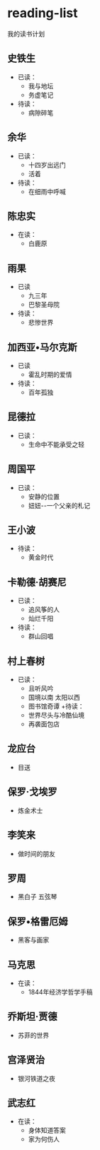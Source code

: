 ﻿# reading-list
我的读书计划

## 史铁生
+ 已读：
	- 我与地坛
	- 务虚笔记
+ 待读：
	- 病隙碎笔

## 余华
+ 已读：
	- 十四岁出远门
	- 活着
+ 待读：
	- 在细雨中呼喊

## 陈忠实
+ 在读：
	- 白鹿原

## 雨果
+ 已读
	- 九三年
	- 巴黎圣母院
+ 待读：
	- 悲惨世界

## 加西亚•马尔克斯
+ 已读
	- 霍乱时期的爱情
+ 待读：
	- 百年孤独

## 昆德拉
+ 已读：
	- 生命中不能承受之轻

## 周国平
+ 已读：
	- 安静的位置
	- 妞妞--一个父亲的札记

## 王小波
+ 待读：
	- 黄金时代

## 卡勒德·胡赛尼
+ 已读：
	- 追风筝的人
	- 灿烂千阳
+ 待读：
	- 群山回唱

## 村上春树
+ 已读：
	- 且听风吟
	- 国境以南 太阳以西
	- 图书馆奇谭
+待读：
	- 世界尽头与冷酷仙境
	- 再袭面包店

## 龙应台
- 目送

## 保罗·戈埃罗
- 炼金术士

## 李笑来
- 做时间的朋友

## 罗周
- 黑白子 五弦琴

## 保罗•格雷厄姆
- 黑客与画家

## 马克思
+ 在读：
	- 1844年经济学哲学手稿

## 乔斯坦·贾德
- 苏菲的世界

## 宫泽贤治
- 银河铁道之夜

## 武志红
+ 在读：
	- 身体知道答案
	- 家为何伤人
